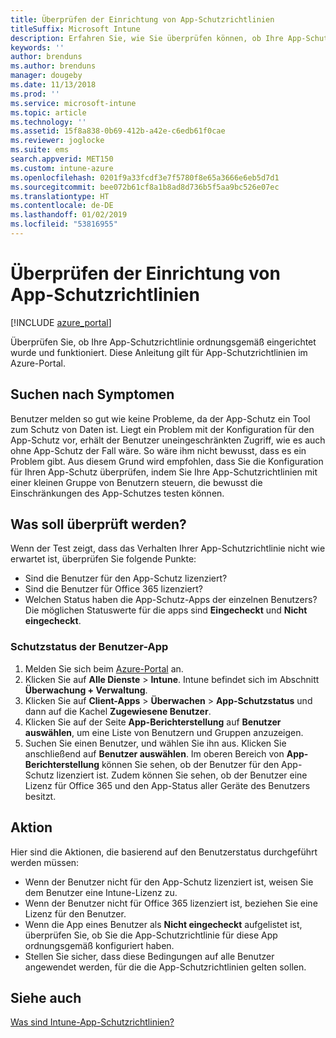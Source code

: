 ```yaml
---
title: Überprüfen der Einrichtung von App-Schutzrichtlinien
titleSuffix: Microsoft Intune
description: Erfahren Sie, wie Sie überprüfen können, ob Ihre App-Schutzrichtlinie ordnungsgemäß eingerichtet wurde und funktioniert.
keywords: ''
author: brenduns
ms.author: brenduns
manager: dougeby
ms.date: 11/13/2018
ms.prod: ''
ms.service: microsoft-intune
ms.topic: article
ms.technology: ''
ms.assetid: 15f8a838-0b69-412b-a42e-c6edb61f0cae
ms.reviewer: joglocke
ms.suite: ems
search.appverid: MET150
ms.custom: intune-azure
ms.openlocfilehash: 0201f9a33fcdf3e7f5780f8e65a3666e6eb5d7d1
ms.sourcegitcommit: bee072b61cf8a1b8ad8d736b5f5aa9bc526e07ec
ms.translationtype: HT
ms.contentlocale: de-DE
ms.lasthandoff: 01/02/2019
ms.locfileid: "53816955"
---
```

# <a name="how-to-validate-your-app-protection-policy-setup"></a>Überprüfen der Einrichtung von App-Schutzrichtlinien

[!INCLUDE [azure_portal](./includes/azure_portal.md)]

Überprüfen Sie, ob Ihre App-Schutzrichtlinie ordnungsgemäß eingerichtet wurde und funktioniert. Diese Anleitung gilt für App-Schutzrichtlinien im Azure-Portal.

## <a name="checking-for-symptoms"></a>Suchen nach Symptomen
Benutzer melden so gut wie keine Probleme, da der App-Schutz ein Tool zum Schutz von Daten ist. Liegt ein Problem mit der Konfiguration für den App-Schutz vor, erhält der Benutzer uneingeschränkten Zugriff, wie es auch ohne App-Schutz der Fall wäre. So wäre ihm nicht bewusst, dass es ein Problem gibt. Aus diesem Grund wird empfohlen, dass Sie die Konfiguration für Ihren App-Schutz überprüfen, indem Sie Ihre App-Schutzrichtlinien mit einer kleinen Gruppe von Benutzern steuern, die bewusst die Einschränkungen des App-Schutzes testen können.


## <a name="what-to-check"></a>Was soll überprüft werden?

Wenn der Test zeigt, dass das Verhalten Ihrer App-Schutzrichtlinie nicht wie erwartet ist, überprüfen Sie folgende Punkte:

- Sind die Benutzer für den App-Schutz lizenziert?
- Sind die Benutzer für Office 365 lizenziert?
- Welchen Status haben die App-Schutz-Apps der einzelnen Benutzers? Die möglichen Statuswerte für die apps sind **Eingecheckt** und **Nicht eingecheckt**.

### <a name="user-app-protection-status"></a>Schutzstatus der Benutzer-App
1. Melden Sie sich beim [Azure-Portal](https://portal.azure.com) an.
2. Klicken Sie auf **Alle Dienste** > **Intune**. Intune befindet sich im Abschnitt **Überwachung + Verwaltung**.
3. Klicken Sie auf **Client-Apps** > **Überwachen** >  **App-Schutzstatus** und dann auf die Kachel **Zugewiesene Benutzer**. 
4. Klicken Sie auf der Seite **App-Berichterstellung** auf **Benutzer auswählen**, um eine Liste von Benutzern und Gruppen anzuzeigen. 
5. Suchen Sie einen Benutzer, und wählen Sie ihn aus. Klicken Sie anschließend auf **Benutzer auswählen**. Im oberen Bereich von **App-Berichterstellung** können Sie sehen, ob der Benutzer für den App-Schutz lizenziert ist. Zudem können Sie sehen, ob der Benutzer eine Lizenz für Office 365 und den App-Status aller Geräte des Benutzers besitzt.



## <a name="what-to-do"></a>Aktion
Hier sind die Aktionen, die basierend auf den Benutzerstatus durchgeführt werden müssen:

- Wenn der Benutzer nicht für den App-Schutz lizenziert ist, weisen Sie dem Benutzer eine Intune-Lizenz zu.
- Wenn der Benutzer nicht für Office 365 lizenziert ist, beziehen Sie eine Lizenz für den Benutzer.
- Wenn die App eines Benutzer als **Nicht eingecheckt** aufgelistet ist, überprüfen Sie, ob Sie die App-Schutzrichtlinie für diese App ordnungsgemäß konfiguriert haben.
- Stellen Sie sicher, dass diese Bedingungen auf alle Benutzer angewendet werden, für die die App-Schutzrichtlinien gelten sollen.

## <a name="see-also"></a>Siehe auch

[Was sind Intune-App-Schutzrichtlinien?](app-protection-policies.md)
